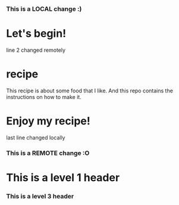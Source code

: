 ### This is a LOCAL change :)
# Let's begin!
line 2 changed remotely
# recipe
This recipe is about some food that I like.
And this repo contains the instructions on how to make it.

# Enjoy my recipe!
last line changed locally
### This is a REMOTE change :O

# This is a level 1 header

### This is a level 3 header
